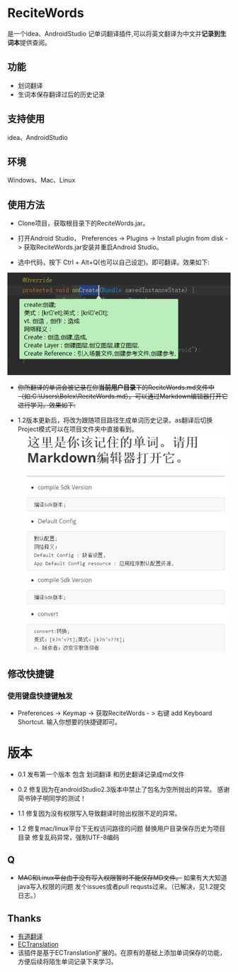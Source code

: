 # ReciteWords

 是一个idea、AndroidStudio 记单词翻译插件,可以将英文翻译为中文并**记录到生词本**提供查阅。

## 功能
- 划词翻译
- 生词本保存翻译过后的历史记录

## 支持使用
 idea、AndroidStudio

## 环境
 Windows、Mac、Linux

## 使用方法

- Clone项目，获取根目录下的ReciteWords.jar。

- 打开Android Studio， Preferences -> Plugins -> Install plugin from disk -> 获取ReciteWords.jar安装并重启Android Studio。

- 选中代码，按下 Ctrl + Alt+Q(也可以自己设定)。即可翻译。效果如下:

![](./img/1.png)
- ~~你所翻译的单词会被记录在你**当前用户目录**下的ReciteWords.md文件中（如:C:\Users\Bolex\ReciteWords.md）。可以通过Markdown编辑器打开它进行学习。效果如下:~~


- 1.2版本更新后，将改为跟随项目路径生成单词历史记录。as翻译后切换Project模式可以在项目文件夹中直接看到。
  ![](./img/2.png)

## 修改快捷键

### 使用键盘快捷键触发
- Preferences -> Keymap -> 获取ReciteWords - > 右键 add Keyboard Shortcut. 输入你想要的快捷键即可。

# 版本
- 0.1 发布第一个版本 包含 划词翻译 和历史翻译记录成md文件
- 0.2 修复因为在androidStudio2.3版本中禁止了包名为空所抛出的异常。 感谢简书钟子明同学的测试！
- 1.1 修复因为没有权限写入导致翻译时抛出权限不足的异常。

- 1.2
   修复mac/linux平台下无权访问路径的问题
   替换用户目录保存历史为项目目录
   修复乱码异常，强制UTF-8编码
   


## Q
-  ~~MAC和Linux平台由于没有写入权限暂时不能保存MD文件。~~ 如果有大大知道java写入权限的问题 发个issues或者pull requsts过来。（已解决，见1.2提交日志。）


## Thanks
- [有道翻译](http://fanyi.youdao.com/openapi?path=data-mode)
- [ECTranslation](https://github.com/Skykai521/ECTranslation)
- 该插件是基于ECTranslation扩展的。在原有的基础上添加单词保存的功能，方便后续将陌生单词记录下来学习。
